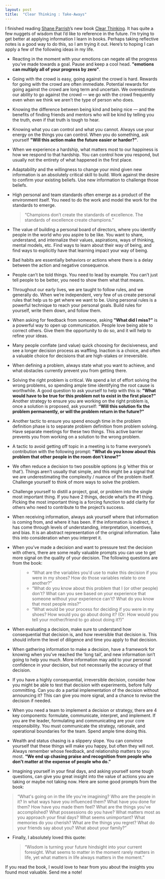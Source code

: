```yaml
---
layout: post
title:  "Clear Thinking : Take-Aways"
---
```


I finished reading [Shane Parrish](https://twitter.com/ShaneAParrish)’s new book [Clear Thinking](https://a.co/d/g6PYgb4). It has quite a few nuggets of wisdom that I’d like to reference in the future. I’m trying to get better at applying information I learn in books. Perhaps taking reflective notes is a good way to do this, so I am trying it out. Here’s to hoping I can apply a few of the following ideas in my life.

- Reacting in the moment with your emotions can negate all the progress you’ve made towards a goal. Pause and keep a cool head. **"emotions can multiply all of your progress by zero"**.

- Going with the crowd is easy, going against the crowd is hard. Rewards for going with the crowd are often immediate. Potential rewards for going against the crowd are long term and uncertain. We overestimate our ability to go against the crowd — we go with the crowd frequently even when we think we aren’t the type of person who does.

- Knowing the difference between being kind and being nice — and the benefits of finding friends and mentors who will be kind by telling you the truth, even if that truth is tough to hear.

- Knowing what you can control and what you cannot. Always use your energy on the things you can control. When you do something, ask yourself **"Will this action make the future easier or harder?"**.

- When we experience a hardship, what matters most to our happiness is how we respond to that hardship. You can control how you respond, but usually not the entirety of what happened in the first place.

- Adaptability and the willingness to change your mind given new information is an absolutely critical skill to build. Work against the desire to confirm your existing beliefs. Use new information to challenge those beliefs.

- High personal and team standards often emerge as a product of the environment itself. You need to do the work and model the work for the standards to emerge.  
    > “Champions don’t create the standards of excellence. The standards of excellence create champions.”

- The value of building a personal board of directors, where you identify people in the world who you aspire to be like. You want to share, understand, and internalize their values, aspirations, ways of thinking, mental models, etc. Find ways to learn about their way of being, and find ways to explicitly have that learning impact your way of being.

- Bad habits are essentially behaviors or actions where there is a delay between the action and negative consequence.

- People can’t be told things. You need to lead by example. You can’t just tell people to be better, you need to show them what that means.

- Throughout our early lives, we are taught to follow rules, and we generally do. When we’re independent, very few of us create personal rules that help us to get where we want to be. Using personal rules is a powerful technique to reach your personal goals. Build rules for yourself, write them down, and follow them.

- When asking for feedback from someone, asking **"What did I miss?"** is a powerful way to open up communication. People love being able to correct others. Give them the opportunity to do so, and it will help to refine your ideas.

- Many people conflate (and value) quick choosing for decisiveness, and see a longer decision process as waffling. Inaction is a choice, and often a valuable choice for decisions that are high-stakes or irreversible.

- When defining a problem, always state what you want to achieve, and what obstacles currently prevent you from getting there.

- Solving the right problem is critical. We spend a lot of effort solving the wrong problems, so spending ample time identifying the root cause is worthwhile. A good question to ask yourself to help with this is: **"What would have to be true for this problem not to exist in the first place?"**  Another strategy to ensure you are working on the right problem is, once a solution is proposed, ask yourself: **“Will this solution fix the problem permanently, or will the problem return in the future?”**

- Another tactic to ensure you spend enough time in the problem definition phase is to separate problem definition from problem solving. Have separate meetings for these two things. This active barrier prevents you from working on a solution to the wrong problem.

- A tactic to avoid getting off topic in a meeting is to frame everyone’s contribution with the following prompt: **"What do you know about this problem that other people in the room don't know?”**

- We often reduce a decision to two possible options (e.g ‘either this or that’). Things aren’t usually that simple, and this might be a signal that we are underestimating the complexity / nuance of the problem itself. Challenge yourself to think of more ways to solve the problem.

- Challenge yourself to distill a project, goal, or problem into the single most important thing. If you have 2 things, decide what’s the #1 thing. Picking the most important thing is a forcing function to add clarity for others who need to contribute to the project’s success.

- When receiving information, always ask yourself where that information is coming from, and where it has been. If the information is indirect, it has come through levels of understanding, interpretation, incentives, and bias. It is an abstract representation of the original information. Take this into consideration when you interpret it.

- When you’ve made a decision and want to pressure test the decision with others, there are some really valuable prompts you can use to get more signal on the quality of your decision. The following questions are from the book:
    >   - “What are the variables you'd use to make this decision if you were in my shoes? How do those variables relate to one another?”
    >   - “What do you know about this problem that I (or other people) don't? What can you see based on your experience that someone without your experience can't? What do you know that most people miss?”
    >   - “What would be your process for deciding if you were in my shoes? How would you go about doing it? (Or: How would you tell your mother/friend to go about doing it?)”

- When evaluating a decision, make sure to understand how consequential that decision is, and how reversible that decision is. This should inform the level of diligence and time you apply to that decision.

- When gathering information to make a decision, have a framework for knowing when you’ve reached the ‘long tail’, and new information isn’t going to help you much. More information may add to your personal confidence in your decision, but not necessarily the accuracy of that decision.

- If you have a highly consequential, irreversible decision, consider how you might be able to test that decision with experiments, before fully committing. Can you do a partial implementation of the decision without announcing it? This can give you more signal, and a chance to revise the decision if needed.

- When you need a team to implement a decision or strategy, there are 4 key components: formulate, communicate, interpret, and implement. If you are the leader, formulating and communicating are your core responsibility. You must communicate the strategy, rationale, and operational boundaries for the team. Spend ample time doing this.

- Wealth and status chasing is a slippery slope. You can convince yourself that these things will make you happy, but often they will not. Always remember whose feedback, and relationship matters to you most. **“We end up chasing praise and recognition from people who don't matter at the expense of people who do.”**

- Imagining yourself in your final days, and asking yourself some tough questions, can give you great insight into the value of actions you are taking or maybe not taking now. Here are some good prompts from the book: 
>   “What's going on in the life you're imagining? Who are the people in it? In what ways have you influenced them? What have you done for them? How have you made them feel? What are the things you've accomplished? What possessions do you have? What matters most as you approach your final days? What seems unimportant? What memories do you cherish? What are the things you regret? What do your friends say about you? What about your family?”

- Finally, I absolutely loved this quote:
    >   “Wisdom is turning your future hindsight into your current foresight. What seems to matter in the moment rarely matters in life, yet what matters in life always matters in the moment.”

If you read the book, I would love to hear from you about the insights you found most valuable. Send me a note!